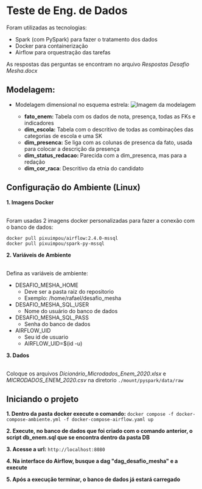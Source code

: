 # Teste de Eng. de Dados

Foram utilizadas as tecnologias: 
- Spark (com PySpark) para fazer o tratamento dos dados
- Docker para containerização
- Airflow para orquestração das tarefas

As respostas das perguntas se encontram no arquivo *Respostas Desafio Mesha.docx*

## Modelagem:

- Modelagem dimensional no esquema estrela:
![Imagem da modelagem](https://i.imgur.com/HegZcFc.png)

    - **fato_enem:** Tabela com os dados de nota, presença, todas as FKs e indicadores
    - **dim_escola:** Tabela com o descritivo de todas as combinações das categorias de escola e uma SK
    - **dim_presenca:** Se liga com as colunas de presenca da fato, usada para colocar a descrição da presença
    - **dim_status_redacao:** Parecida com a dim_presenca, mas para a redação
    - **dim_cor_raca**: Descritivo da etnia do candidato

## Configuração do Ambiente (Linux)

**1. Imagens Docker**<br/><br/>

Foram usadas 2 imagens docker personalizadas para fazer a conexão com o banco de dados:

```
docker pull pixuimpou/airflow:2.4.0-mssql
docker pull pixuimpou/spark-py-mssql
```
**2. Variáveis de Ambiente**<br/><br/>

Defina as variáveis de ambiente:

- DESAFIO_MESHA_HOME
    - Deve ser a pasta raiz do repositorio
    - Exemplo: /home/rafael/desafio_mesha
- DESAFIO_MESHA_SQL_USER
    - Nome do usuário do banco de dados
- DESAFIO_MESHA_SQL_PASS
    - Senha do banco de dados
- AIRFLOW_UID
    - Seu id de usuario
    - AIRFLOW_UID=$(id -u)

**3. Dados**<br/><br/>

Coloque os arquivos *Dicionário_Microdados_Enem_2020.xlsx* e *MICRODADOS_ENEM_2020.csv* na diretorio `./mount/pyspark/data/raw`

## Iniciando o projeto

**1. Dentro da pasta docker execute o comando:**
    `docker compose -f docker-compose-ambiente.yml -f docker-compose-airflow.yaml up`

**2. Execute, no banco de dados que foi criado com o comando anterior, o script db_enem.sql que se encontra dentro da pasta DB**

**3. Acesse a url:** `http://localhost:8080`

**4. Na interface do Airflow, busque a dag "dag_desafio_mesha" e a execute**

**5. Após a execução terminar, o banco de dados já estará carregado**
   
